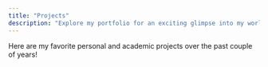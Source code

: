 ```yaml
---
title: "Projects"
description: "Explore my portfolio for an exciting glimpse into my world of robotics, engineering, and my various hobbies! From in-class projects to student teams, experience my passion for engineering and innovation in my projects!"
---
```


Here are my favorite personal and academic projects over the past couple of years!